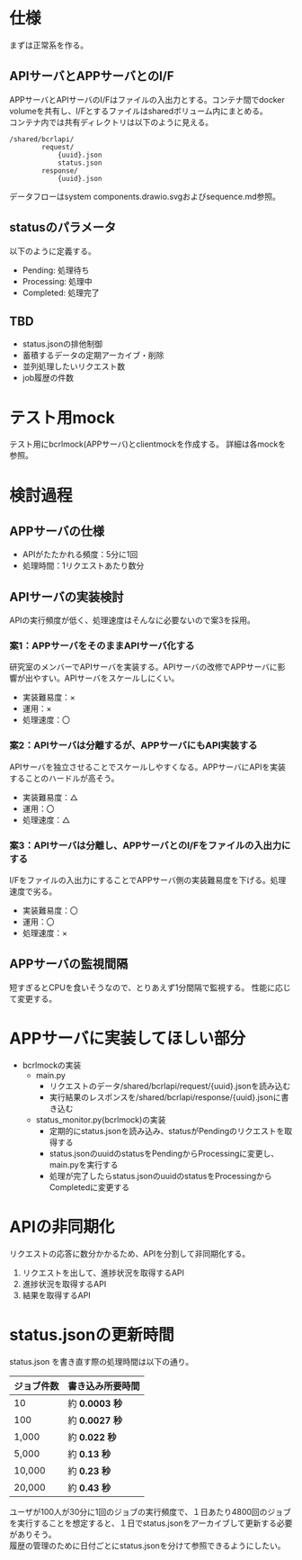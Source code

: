 # 仕様
まずは正常系を作る。
## APIサーバとAPPサーバとのI/F
APPサーバとAPIサーバのI/Fはファイルの入出力とする。コンテナ間でdocker volumeを共有し、I/Fとするファイルはsharedボリューム内にまとめる。  
コンテナ内では共有ディレクトリは以下のように見える。
```
/shared/bcrlapi/
        request/
            {uuid}.json
            status.json
        response/
            {uuid}.json
```

データフローはsystem components.drawio.svgおよびsequence.md参照。


## statusのパラメータ
以下のように定義する。
- Pending: 処理待ち
- Processing: 処理中
- Completed: 処理完了

## TBD
- status.jsonの排他制御
- 蓄積するデータの定期アーカイブ・削除
- 並列処理したいリクエスト数
- job履歴の件数

# テスト用mock
テスト用にbcrlmock(APPサーバ)とclientmockを作成する。
詳細は各mockを参照。

# 検討過程
## APPサーバの仕様
- APIがたたかれる頻度：5分に1回
- 処理時間：1リクエストあたり数分

## APIサーバの実装検討
APIの実行頻度が低く、処理速度はそんなに必要ないので案3を採用。
### 案1：APPサーバをそのままAPIサーバ化する
研究室のメンバーでAPIサーバを実装する。APIサーバの改修でAPPサーバに影響が出やすい。APIサーバをスケールしにくい。
- 実装難易度：×
- 運用：×
- 処理速度：〇

### 案2：APIサーバは分離するが、APPサーバにもAPI実装する
APIサーバを独立させることでスケールしやすくなる。APPサーバにAPIを実装することのハードルが高そう。
- 実装難易度：△
- 運用：〇
- 処理速度：△

### 案3：APIサーバは分離し、APPサーバとのI/Fをファイルの入出力にする
I/Fをファイルの入出力にすることでAPPサーバ側の実装難易度を下げる。処理速度で劣る。
- 実装難易度：〇
- 運用：〇
- 処理速度：×

## APPサーバの監視間隔
短すぎるとCPUを食いそうなので、とりあえず1分間隔で監視する。
性能に応じて変更する。

# APPサーバに実装してほしい部分
- bcrlmockの実装
    - main.py
        - リクエストのデータ/shared/bcrlapi/request/{uuid}.jsonを読み込む
        - 実行結果のレスポンスを/shared/bcrlapi/response/{uuid}.jsonに書き込む
    - status_monitor.py(bcrlmock)の実装
        - 定期的にstatus.jsonを読み込み、statusがPendingのリクエストを取得する
        - status.jsonのuuidのstatusをPendingからProcessingに変更し、main.pyを実行する
        - 処理が完了したらstatus.jsonのuuidのstatusをProcessingからCompletedに変更する

# APIの非同期化
リクエストの応答に数分かかるため、APIを分割して非同期化する。
1. リクエストを出して、進捗状況を取得するAPI
2. 進捗状況を取得するAPI
3. 結果を取得するAPI

# status.jsonの更新時間
status.json を書き直す際の処理時間は以下の通り。  

| ジョブ件数 | 書き込み所要時間 |
| ------ | -------------- |
| 10     | 約 **0.0003 秒** |
| 100    | 約 **0.0027 秒** |
| 1,000  | 約 **0.022 秒**  |
| 5,000  | 約 **0.13 秒**   |
| 10,000 | 約 **0.23 秒**   |
| 20,000 | 約 **0.43 秒**   |

ユーザが100人が30分に1回のジョブの実行頻度で、１日あたり4800回のジョブを実行することを想定すると、１日でstatus.jsonをアーカイブして更新する必要がありそう。  
履歴の管理のために日付ごとにstatus.jsonを分けて参照できるようにしたい。